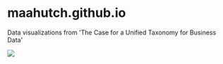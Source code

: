 # maahutch.github.io
Data visualizations from 'The Case for a Unified Taxonomy for Business Data'

<img src="stacked_bar_6_13_24/svg">


